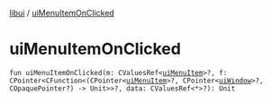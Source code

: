 [libui](README.md) / [uiMenuItemOnClicked](ui-menu-item-on-clicked.md)

# uiMenuItemOnClicked

`fun uiMenuItemOnClicked(m: CValuesRef<`[`uiMenuItem`](ui-menu-item.md)`>?, f: CPointer<CFunction<(CPointer<`[`uiMenuItem`](ui-menu-item.md)`>?, CPointer<`[`uiWindow`](ui-window.md)`>?, COpaquePointer?) -> Unit>>?, data: CValuesRef<*>?): Unit`